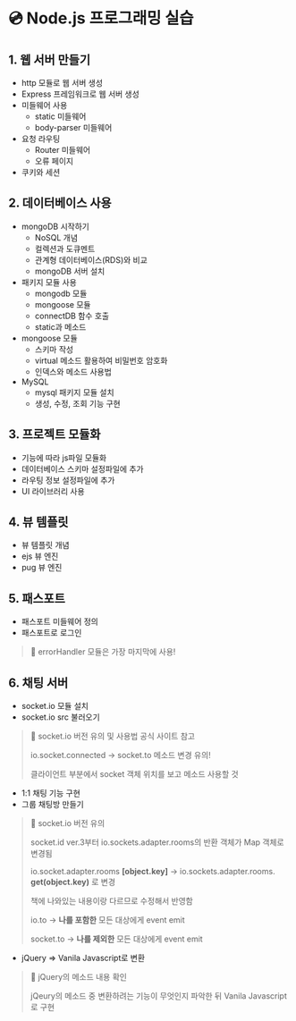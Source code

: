 # 💿 Node.js 프로그래밍 실습

## 1. 웹 서버 만들기
- http 모듈로 웹 서버 생성
- Express 프레임워크로 웹 서버 생성
- 미들웨어 사용
  - static 미들웨어
  - body-parser 미들웨어
- 요청 라우팅
  - Router 미들웨어
  - 오류 페이지
- 쿠키와 세션

## 2. 데이터베이스 사용
- mongoDB 시작하기
  - NoSQL 개념
  - 컬렉션과 도큐멘트
  - 관계형 데이터베이스(RDS)와 비교
  - mongoDB 서버 설치
- 패키지 모듈 사용
  - mongodb 모듈
  - mongoose 모듈
  - connectDB 함수 호출
  - static과 메소드
- mongoose 모듈
  - 스키마 작성
  - virtual 메소드 활용하여 비밀번호 암호화
  - 인덱스와 메소드 사용법
- MySQL
  - mysql 패키지 모듈 설치
  - 생성, 수정, 조회 기능 구현

## 3. 프로젝트 모듈화
- 기능에 따라 js파일 모듈화
- 데이터베이스 스키마 설정파일에 추가
- 라우팅 정보 설정파일에 추가
- UI 라이브러리 사용

## 4. 뷰 템플릿
- 뷰 템플릿 개념
- ejs 뷰 엔진
- pug 뷰 엔진

## 5. 패스포트
- 패스포트 미들웨어 정의
- 패스포트로 로그인
> 📍 errorHandler 모듈은 가장 마지막에 사용!

## 6. 채팅 서버
- socket.io 모듈 설치
- socket.io src 불러오기

> 📍 socket.io 버전 유의 및 사용법 공식 사이트 참고
> 
> io.socket.connected -> socket.to 메소드 변경 유의!
> 
> 클라이언트 부분에서 socket 객체 위치를 보고 메소드 사용할 것

- 1:1 채팅 기능 구현
- 그룹 채팅방 만들기

> 📍 socket.io 버전 유의
>
> socket.id ver.3부터 io.sockets.adapter.rooms의 반환 객체가 Map 객체로 변경됨
> 
> io.socket.adapter.rooms **[object.key]** -> io.sockets.adapter.rooms. **get(object.key)** 로 변경
> 
> 책에 나와있는 내용이랑 다르므로 수정해서 반영함
>
> io.to -> **나를 포함한** 모든 대상에게 event emit
> 
> socket.to -> **나를 제외한** 모든 대상에게 event emit

- jQuery => Vanila Javascript로 변환

> 📍 jQuery의 메소드 내용 확인
>
> jQeury의 메소드 중 변환하려는 기능이 무엇인지 파악한 뒤 Vanila Javascript로 구현

